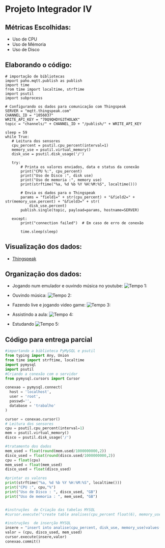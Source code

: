 # Projeto Integrador IV 

## Métricas Escolhidas: 
 * Uso  de CPU 	
 * Uso de Mémoria 	
 * Uso de Disco

## Elaborando o código:
~~~phython
# importação de bibliotecas
import paho.mqtt.publish as publish
import time
from time import localtime, strftime
import psutil
import subprocess

# Configurando os dados para comunicação com Thingspeak
SERVER = "mqtt.thingspeak.com"
CHANNEL_ID = "1056037"
WRITE_API_KEY = "70Q9QHDYG3THOLWX"
topic = "channels/" + CHANNEL_ID + "/publish/" + WRITE_API_KEY

sleep = 59
while True:
   # Leitura dos sensores
   cpu_percent = psutil.cpu_percent(interval=1)
   memory_use = psutil.virtual_memory()
   disk_use = psutil.disk_usage('/')

   try:
       # Printa os valores enviados, data e status da conexão
       print("CPU %:", cpu_percent)
       print("Uso de Disco :", disk use)
       print("Uso de memoria :", memory use)
       print(strftime("%a, %d %b %Y %H:%M:%S", localtime()))

       # Envia os dados para o Thingspeak
       params = "field1=" + str(cpu_percent) + "&field2=" + str(memory_use.percent) + "&field3=" + str(
           disk_use.percent)
       publish.single(topic, payload=params, hostname=SERVER)

   except:
       print("connection failed")  # Em caso de erro de conexão

       time.sleep(sleep)
~~~
      
   ## Visualização dos dados:    
   * [Thingspeak](https://thingspeak.com/channels/1056037)
   
  ## Organização dos dados:
  * Jogando num emulador e ouvindo música no youtube:
  ![Tempo 1:](https://media.discordapp.net/attachments/738492246583803997/747509523819921528/foto_1_trabalho_PI_VI.png?width=1024&height=587)
  
  * Ouvindo música:
  ![Tempo 2:](https://media.discordapp.net/attachments/738492246583803997/748241872287170681/foto_5_trabalho_PI_VI.png?width=906&height=586)
  
  * Fazendo live e jogando video game:
  ![Tempo 3:](https://media.discordapp.net/attachments/738492246583803997/747629081348014130/foto_2_trabalho_PI_VI.png?width=956&height=586)
  
  * Assistindo a aula:
  ![Tempo 4:](https://media.discordapp.net/attachments/738492246583803997/747968586693345370/foto_3_trabalho_PI_VI.png?width=1034&height=586)
  
  * Estudando
  ![Tempo 5:](https://media.discordapp.net/attachments/738492246583803997/748203686852821032/foto_4_trabalho_PI_VI.png?width=954&height=587)
      
  ## Código para entrega parcial
  ~~~python
  #importando a biblioteca PyMySQL e psutil
from typing import Any, Union
from time import strftime, localtime
import pymysql
import psutil
#Criando a conexão com o servidor
from pymysql.cursors import Cursor

conexao = pymysql.connect(
    host = 'localhost',
    user = 'root',
    passwd='',
    database = 'trabalho'
)

cursor = conexao.cursor()
# Leitura dos sensores
cpu = psutil.cpu_percent(interval=1)
mem = psutil.virtual_memory()
disco = psutil.disk_usage('/')

#tratamento dos dados
mem_used = float(round(mem.used/1000000000,2))
disco_used = float(round(disco.used/1000000000,2))
cpu = float(cpu)
mem_used = float(mem_used)
disco_used = float(disco_used)

#printar os valores
print(strftime("%a, %d %b %Y %H:%M:%S", localtime()))
print("CPU :", cpu,"%")
print("Uso de Disco : ", disco_used, "GB")
print("Uso de memoria : ", mem_used, "GB")


#instruções  de Criação das tabelas MYSQL
#cursor.execute("create table analises(cpu_percent float(6), memory_use float(6), disk_use float(6))")

#instruções  de inserção MYSQL
insere = "insert into analise(cpu_percent, disk_use, memory_use)values(%s, %s, %s)"
valor = (cpu, disco_used, mem_used)
cursor.execute(insere,valor)
conexao.commit()
  ~~~
